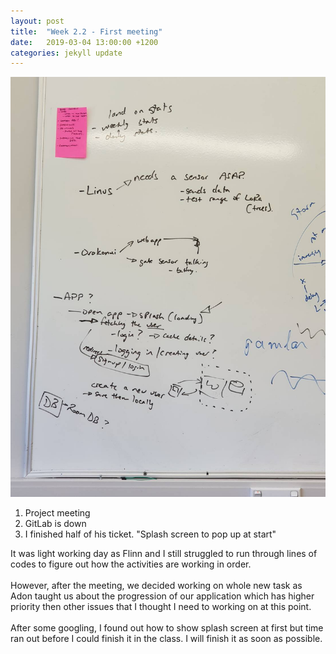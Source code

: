 ```yaml
---
layout: post
title:  "Week 2.2 - First meeting"
date:   2019-03-04 13:00:00 +1200
categories: jekyll update
---
```

![March_4_1](/assets/img/March_4_1.JPG)

1. Project meeting
2. GitLab is down
3. I finished half of his ticket. "Splash screen to pop up at start"

It was light working day as Flinn and I still struggled to run through lines of codes to figure out how the activities are working in order.<br><br>
However, after the meeting, we decided working on whole new task as Adon taught us about the progression of our application which has higher priority then other issues that I thought I need to working on at this point.<br><br>
After some googling, I found out how to show splash screen at first but time ran out before I could finish it in the class. I will finish it as soon as possible.